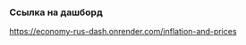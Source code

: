 <!-- ## Дашборд 'Экономика России' -->

### Ссылка на дашборд
https://economy-rus-dash.onrender.com/inflation-and-prices